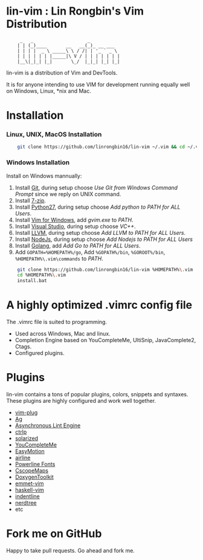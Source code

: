 # lin-vim : Lin Rongbin's Vim Distribution


         _   _                    _
        | | (_)____       __   __(_)_ __ ___
        | | | |  _ \ _____\ \ / /| | '_ ` _ \
        | | | | | | |_____|\ V / | | | | | | |
        |__\|_|_| |_|       \_/  |_|_| |_| |_|



lin-vim is a distribution of Vim and DevTools.

It is for anyone intending to use VIM for development running equally well on Windows, Linux, \*nix and Mac.

# Installation

### Linux, UNIX, MacOS Installation

```bash
    git clone https://github.com/linrongbin16/lin-vim ~/.vim && cd ~/.vim && bash install.sh
```

### Windows Installation

Install on Windows mannually:
1. Install [Git](https://git-scm.com/), during setup choose *Use Git from Windows Command Prompt* since we reply on UNIX command.
2. Install [7-zip](http://www.7-zip.org/).
3. Install [Python27](https://www.python.org/downloads/release/python-2714/), during setup choose *Add python to PATH for ALL Users*.
4. Install [Vim for Windows](https://tuxproject.de/projects/vim/), add *gvim.exe* to *PATH*.
5. Install [Visual Studio](https://www.visualstudio.com/), during setup choose *VC++*.
6. Install [LLVM](http://releases.llvm.org/download.html), during setup choose *Add LLVM to PATH for ALL Users*.
7. Install [NodeJs](https://nodejs.org/), during setup choose *Add Nodejs to PATH for ALL Users*
8. Install [Golang](https://golang.org/), add *Add Go to PATH for ALL Users*.
9. Add `GOPATH=%HOMEPATH%/go`, Add `%GOPATH%/bin`, `%GOROOT%/bin`, `%HOMEPATH%\.vim\commands` to *PATH*.

```bash
    git clone https://github.com/linrongbin16/lin-vim %HOMEPATH%\.vim
    cd %HOMEPATH%\.vim
    install.bat
```

# A highly optimized .vimrc config file

The .vimrc file is suited to programming.
* Used across Windows, Mac and linux.
* Completion Engine based on YouCompleteMe, UltiSnip, JavaComplete2, Ctags.
* Configured plugins.

# Plugins

lin-vim contains a tons of popular plugins, colors, snippets and syntaxes. These plugins are highly configured and work well together.

* [vim-plug](https://github.com/junegunn/vim-plug)
* [Ag](https://github.com/rking/ag.vim)
* [Asynchronous Lint Engine](https://github.com/w0rp/ale)
* [ctrlp](https://github.com/kien/ctrlp.vim)
* [solarized](https://github.com/altercation/vim-colors-solarized)
* [YouCompleteMe](https://github.com/Valloric/YouCompleteMe)
* [EasyMotion](https://github.com/Lokaltog/vim-easymotion)
* [airline](https://github.com/bling/vim-airline)
* [Powerline Fonts](https://github.com/Lokaltog/powerline-fonts)
* [CscopeMaps](http://cscope.sourceforge.net/cscope_maps.vim)
* [DoxygenToolkit](https://github.com/vim-scripts/DoxygenToolkit.vim)
* [emmet-vim](https://github.com/mattn/emmet-vim)
* [haskell-vim](https://github.com/neovimhaskell/haskell-vim)
* [indentline](https://github.com/Yggdroot/indentLine)
* [nerdtree](https://github.com/scrooloose/nerdtree)
* etc

# Fork me on GitHub

Happy to take pull requests. Go ahead and fork me.
